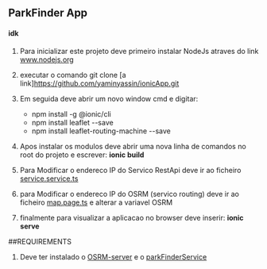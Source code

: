## ParkFinder App
#### idk

1. Para inicializar este projeto deve primeiro instalar NodeJs atraves do link www.nodejs.org

2. executar o comando git clone [a link]https://github.com/yaminyassin/ionicApp.git

2. Em seguida deve abrir um novo window cmd e digitar: 
    - npm install -g @ionic/cli 
    - npm install leaflet --save
    - npm install leaflet-routing-machine --save

3. Apos instalar os modulos deve abrir uma nova linha de comandos no root do projeto e escrever:
     **ionic build**

4. Para Modificar o endereco IP do Servico RestApi deve ir ao ficheiro [service.service.ts](src\app\services\service.service.ts)

5. para Modificar o endereco IP do OSRM (servico routing) deve ir ao ficheiro [map.page.ts](src\app\pages\map\map.page.ts) e alterar a variavel OSRM

4. finalmente para visualizar a aplicacao no browser deve inserir:
     **ionic serve**

##REQUIREMENTS

1. Deve ter instalado o [OSRM-server](https://hub.docker.com/r/osrm/osrm-backend) e o [parkFinderService](https://github.com/yaminyassin/RestApi.git)

